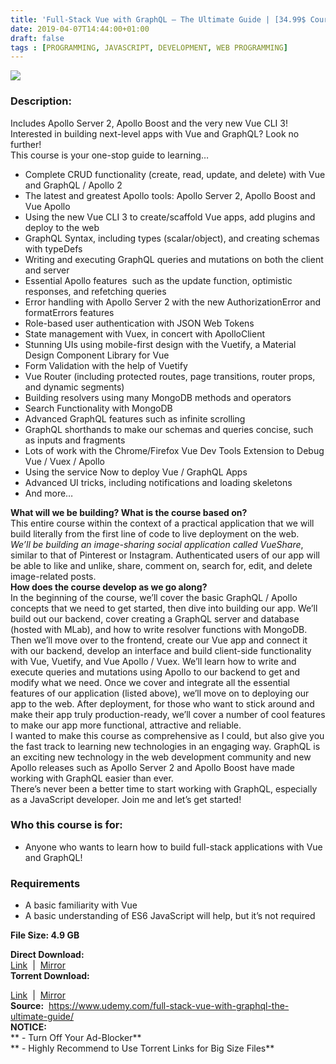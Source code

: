 ```yaml
---
title: 'Full-Stack Vue with GraphQL – The Ultimate Guide | [34.99$ Course for free]'
date: 2019-04-07T14:44:00+01:00
draft: false
tags : [PROGRAMMING, JAVASCRIPT, DEVELOPMENT, WEB PROGRAMMING]
---
```


[![](https://3.bp.blogspot.com/-mMHHcLZZI-o/XKn96fJN36I/AAAAAAAABX0/qpL5NCzfhjUpgDxsupcg1Yo2VNjlnNC2wCLcBGAs/s640/Full-Stack-Vue-with-GraphQL-The-Ultimate-Guide.jpg)](https://3.bp.blogspot.com/-mMHHcLZZI-o/XKn96fJN36I/AAAAAAAABX0/qpL5NCzfhjUpgDxsupcg1Yo2VNjlnNC2wCLcBGAs/s1600/Full-Stack-Vue-with-GraphQL-The-Ultimate-Guide.jpg)

  

### Description:

Includes Apollo Server 2, Apollo Boost and the very new Vue CLI 3!  
Interested in building next-level apps with Vue and GraphQL? Look no further!  
This course is your one-stop guide to learning…  

*   Complete CRUD functionality (create, read, update, and delete) with Vue and GraphQL / Apollo 2
*   The latest and greatest Apollo tools: Apollo Server 2, Apollo Boost and Vue Apollo
*   Using the new Vue CLI 3 to create/scaffold Vue apps, add plugins and deploy to the web
*   GraphQL Syntax, including types (scalar/object), and creating schemas with typeDefs
*   Writing and executing GraphQL queries and mutations on both the client and server
*   Essential Apollo features  such as the update function, optimistic responses, and refetching queries
*   Error handling with Apollo Server 2 with the new AuthorizationError and formatErrors features
*   Role-based user authentication with JSON Web Tokens
*   State management with Vuex, in concert with ApolloClient
*   Stunning UIs using mobile-first design with the Vuetify, a Material Design Component Library for Vue
*   Form Validation with the help of Vuetify
*   Vue Router (including protected routes, page transitions, router props, and dynamic segments)
*   Building resolvers using many MongoDB methods and operators
*   Search Functionality with MongoDB
*   Advanced GraphQL features such as infinite scrolling
*   GraphQL shorthands to make our schemas and queries concise, such as inputs and fragments
*   Lots of work with the Chrome/Firefox Vue Dev Tools Extension to Debug Vue / Vuex / Apollo
*   Using the service Now to deploy Vue / GraphQL Apps
*   Advanced UI tricks, including notifications and loading skeletons
*   And more…

**What will we be building? What is the course based on?**  
This entire course within the context of a practical application that we will build literally from the first line of code to live deployment on the web.  
_We’ll be building an image-sharing social application_ _called VueShare_, similar to that of Pinterest or Instagram. Authenticated users of our app will be able to like and unlike, share, comment on, search for, edit, and delete image-related posts.  
**How does the course develop as we go along?**  
In the beginning of the course, we’ll cover the basic GraphQL / Apollo concepts that we need to get started, then dive into building our app. We’ll build out our backend, cover creating a GraphQL server and database (hosted with MLab), and how to write resolver functions with MongoDB. Then we’ll move over to the frontend, create our Vue app and connect it with our backend, develop an interface and build client-side functionality with Vue, Vuetify, and Vue Apollo / Vuex. We’ll learn how to write and execute queries and mutations using Apollo to our backend to get and modify what we need. Once we cover and integrate all the essential features of our application (listed above), we’ll move on to deploying our app to the web. After deployment, for those who want to stick around and make their app truly production-ready, we’ll cover a number of cool features to make our app more functional, attractive and reliable.  
I wanted to make this course as comprehensive as I could, but also give you the fast track to learning new technologies in an engaging way. GraphQL is an exciting new technology in the web development community and new Apollo releases such as Apollo Server 2 and Apollo Boost have made working with GraphQL easier than ever.  
There’s never been a better time to start working with GraphQL, especially as a JavaScript developer. Join me and let’s get started!  

### Who this course is for:

*   Anyone who wants to learn how to build full-stack applications with Vue and GraphQL!

### Requirements

*   A basic familiarity with Vue
*   A basic understanding of ES6 JavaScript will help, but it’s not required

**File Size: 4.9 GB**

**Direct Download:**  
[Link](https://arthikgyan.com/FullStackVuelink1)  |  [Mirror](https://arthikgyan.com/FullStackVuelink2)   
**Torrent Download:**  

[Link](https://arthikgyan.com/FullStackVuetorrent1)  |  [Mirror](https://arthikgyan.com/FullStackVuetorrent2)  
**Source:**  https://www.udemy.com/full-stack-vue-with-graphql-the-ultimate-guide/  
**NOTICE:**  
** - Turn Off Your Ad-Blocker**  
** - Highly Recommend to Use Torrent Links for Big Size Files**